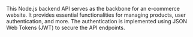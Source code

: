 This Node.js backend API serves as the backbone for an e-commerce website.
It provides essential functionalities for managing products, user authentication, and more.
The authentication is implemented using JSON Web Tokens (JWT) to secure the API endpoints.

